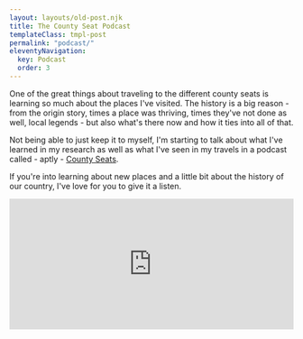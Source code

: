```yaml
---
layout: layouts/old-post.njk
title: The County Seat Podcast
templateClass: tmpl-post
permalink: "podcast/"
eleventyNavigation:
  key: Podcast
  order: 3
---
```


<p>One of the great things about traveling to the different county seats is learning so much about the places I've visited. The history is a big reason - from the origin story, times a place was thriving, times they've not done as well, local legends - but also what's there now and how it ties into all of that.</p>

<p>Not being able to just keep it to myself, I'm starting to talk about what I've learned in my research as well as what I've seen in my travels in a podcast called - aptly - <a href="http://www.anchor.fm/countyseats" title="County Seat Podcast" target="_blank">County Seats</a>.</p>

<p>If you're into learning about new places and a little bit about the history of our country, I've love for you to give it a listen.</p>

<iframe src="https://open.spotify.com/embed/show/5ROAkEA4NAyEsWy2EMYHEy" width="100%" height="232" frameBorder="0" allowtransparency="true" allow="autoplay; clipboard-write; encrypted-media; fullscreen; picture-in-picture" loading="lazy"></iframe>

<br /><br /><br />